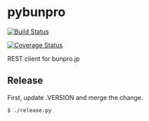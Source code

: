 # pybunpro

[![Build Status](https://travis-ci.org/patrickayoup/pybunpro.svg?branch=master)](https://travis-ci.org/patrickayoup/pybunpro)

[![Coverage Status](https://coveralls.io/repos/github/patrickayoup/pybunpro/badge.svg?branch=master)](https://coveralls.io/github/patrickayoup/pybunpro?branch=master)

REST client for bunpro.jp

## Release

First, update .VERSION and merge the change.

    $ ./release.py

